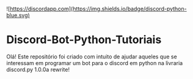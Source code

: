 ![https://discordapp.com](https://img.shields.io/badge/discord-python-blue.svg)
# Discord-Bot-Python-Tutoriais
Olá! Este repositório foi criado com intuito de ajudar aqueles que se interessam em programar um bot para o discord em python na livraria discord.py 1.0.0a rewrite!
